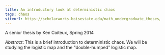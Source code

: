 ```yaml
---
title: An introductory look at deterministic chaos
tags: chaos
siteurl: https://scholarworks.boisestate.edu/math_undergraduate_theses/2/
---
```


A senior thesis by Ken Coiteux, Spring 2014<!--more-->

*Abstract*: This is a brief introduction to deterministic chaos. We will be studying the logistic map and the "double-humped" logistic map.
